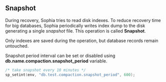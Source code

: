 
Snapshot
--------

During recovery, Sophia tries to read disk indexes. To reduce recovery time for big databases, Sophia periodically writes 
index dump to the disk generating a single *snapshot* file. This operation is called **Snapshot**.

Only indexes are saved during the operation, but database records remain untouched.

Snapshot period interval can be set or disabled using
**db.name.compaction.snapshot_period** variable.

```C
/* take snapshot every 10 minutes */
sp_setint(env, "db.test.compaction.snapshot_period", 600);
```
